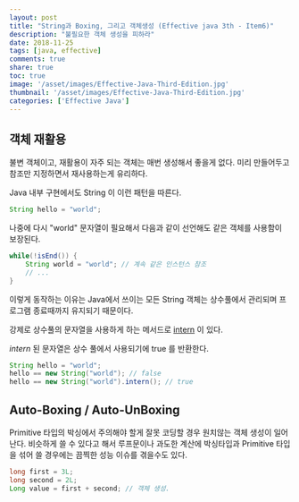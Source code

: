 ```yaml
---
layout: post
title: "String과 Boxing, 그리고 객체생성 (Effective java 3th - Item6)"
description: "불필요한 객체 생성을 피하라"
date: 2018-11-25
tags: [java, effective]
comments: true
share: true
toc: true
image: '/asset/images/Effective-Java-Third-Edition.jpg'
thumbnail: '/asset/images/Effective-Java-Third-Edition.jpg'
categories: ['Effective Java']
---
```


## 객체 재활용

불변 객체이고, 재활용이 자주 되는 객체는 매번 생성해서 좋을게 없다. 미리 만들어두고 참조만 지정하면서 재사용하는게 유리하다.

Java 내부 구현에서도 String 이 이런 패턴을 따른다.

```java
String hello = "world";
```

나중에 다시 "world" 문자열이 필요해서 다음과 같이 선언해도 같은 객체를 사용함이 보장된다.

```java
while(!isEnd()) {
    String world = "world"; // 계속 같은 인스턴스 참조
    // ...
}
```

이렇게 동작하는 이유는 Java에서 쓰이는 모든 String 객체는 상수풀에서 관리되며 프로그램 종료때까지 유지되기 때문이다.

강제로 상수풀의 문자열을 사용하게 하는 메서드로 [intern](https://docs.oracle.com/javase/9/docs/api/java/lang/String.html#intern--) 이 있다.

<em>intern</em> 된 문자열은 상수 풀에서 사용되기에 true 를 반환한다.

```java
String hello = "world";
hello == new String("world"); // false
hello == new String("world").intern(); // true
```

## Auto-Boxing / Auto-UnBoxing

Primitive 타입의 박싱에서 주의해야 할게 잘못 코딩할 경우 원치않는 객체 생성이 일어난다. 비슷하게 쓸 수 있다고 해서 루프문이나 과도한 계산에 박싱타입과 Primitive 타입을 섞어 쓸 경우에는 끔찍한 성능 이슈를 겪을수도 있다.

```java
long first = 3L;
long second = 2L;
Long value = first + second; // 객체 생성.
```
